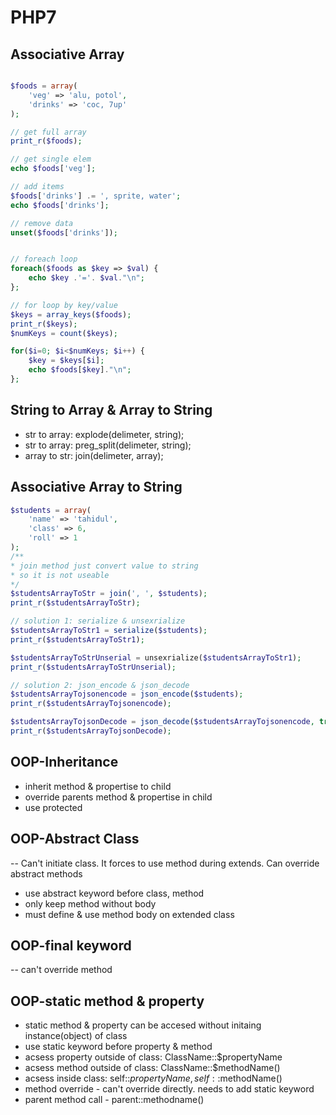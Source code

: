 # PHP7

## Associative Array
``` php

$foods = array(
    'veg' => 'alu, potol',  
    'drinks' => 'coc, 7up'
);

// get full array
print_r($foods);

// get single elem
echo $foods['veg'];

// add items
$foods['drinks'] .= ', sprite, water';
echo $foods['drinks'];

// remove data
unset($foods['drinks']);


// foreach loop
foreach($foods as $key => $val) {
    echo $key .'='. $val."\n";
};

// for loop by key/value
$keys = array_keys($foods);
print_r($keys);
$numKeys = count($keys);

for($i=0; $i<$numKeys; $i++) {
    $key = $keys[$i];
    echo $foods[$key]."\n";
};
```

## String to Array & Array to String
* str to array: explode(delimeter, string);
* str to array: preg_split(delimeter, string);
* array to str: join(delimeter, array);

## Associative Array to String
``` PHP
$students = array(
    'name' => 'tahidul',
    'class' => 6,
    'roll' => 1
);
/**
* join method just convert value to string
* so it is not useable
*/
$studentsArrayToStr = join(', ', $students);
print_r($studentsArrayToStr);

// solution 1: serialize & unsexrialize
$studentsArrayToStr1 = serialize($students);
print_r($studentsArrayToStr1);

$studentsArrayToStrUnserial = unsexrialize($studentsArrayToStr1);
print_r($studentsArrayToStrUnserial);

// solution 2: json_encode & json_decode
$studentsArrayTojsonencode = json_encode($students);
print_r($studentsArrayTojsonencode);

$studentsArrayTojsonDecode = json_decode($studentsArrayTojsonencode, true);
print_r($studentsArrayTojsonDecode);
```

## OOP-Inheritance
* inherit method & propertise to child
* override parents method & propertise in child
* use protected

## OOP-Abstract Class
-- Can't initiate class. It forces to use method during extends. Can override abstract methods
* use abstract keyword before class, method
* only keep method without body
* must define & use method body on extended class

## OOP-final keyword
-- can't override method
## OOP-static method & property
* static method & property can be accesed without initaing instance(object) of class
* use static keyword before property & method
* acsess property outside of class: ClassName::$propertyName
* acsess method outside of class: ClassName::$methodName()
* acsess inside class: self::$propertyName, self::$methodName()
* method override - can't override directly. needs to add static keyword
* parent method call - parent::methodname()
